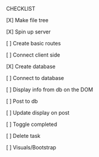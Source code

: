 CHECKLIST

[X] Make file tree

[X] Spin up server

[ ] Create basic routes

[ ] Connect client side

[X] Create database

[ ] Connect to database

[ ] Display info from db on the DOM

[ ] Post to db

[ ] Update display on post

[ ] Toggle completed

[ ] Delete task

[ ] Visuals/Bootstrap